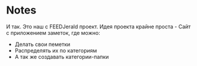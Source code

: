 # Notes

И так. Это наш с FEEDJerald проект.
Идея проекта крайне проста - Сайт с приложением заметок, где можно:
- Делать свои пеметки
- Распределять их по категориям
- А так же создавать категории-папки